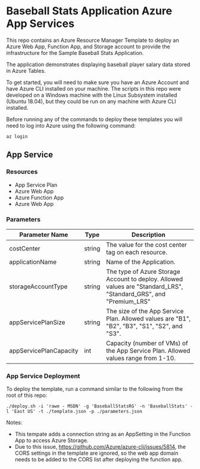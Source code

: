 # Baseball Stats Application Azure App Services

This repo contains an Azure Resource Manager Template to deploy an Azure Web App, Function App, and Storage account to provide the infrastructure for the Sample Baseball Stats Application.

The application demonstrates displaying baseball player salary data stored in Azure Tables.

To get started, you will need to make sure you have an Azure Account and have Azure CLI installed on your machine.  The scripts in this repo were developed on a Windows machine with the Linux Subsystem installed (Ubuntu 18.04), but they could be run on any machine with Azure CLI installed.

Before running any of the commands to deploy these templates you will need to log into Azure using the following command:

```
az login
```

## App Service

### Resources
* App Service Plan
* Azure Web App
* Azure Function App
* Azure Web App

### Parameters

|Parameter Name|Type|Description|
|---|---|---|
|costCenter|string|The value for the cost center tag on each resource.|
|applicationName|string|Name of the Application.|
|storageAccountType|string|The type of Azure Storage Account to deploy. Allowed values are "Standard_LRS", "Standard_GRS", and "Premium_LRS"|
|appServicePlanSize|string|The size of the App Service Plan. Allowed values are "B1", "B2", "B3", "S1", "S2", and "S3".
|appServicePlanCapacity|int|Capacity (number of VMs) of the App Service Plan. Allowed values range from 1-10.|

### App Service Deployment

To deploy the template, run a command similar to the following from the root of this repo:

```
./deploy.sh -i 'rawe - MSDN' -g 'BaseballStatsRG' -n 'BaseballStats' -l 'East US' -t ./template.json -p ./parameters.json
```


Notes: 
* This tempate adds a connection string as an AppSetting in the Function App to access Azure Storage.
* Due to this issue, https://github.com/Azure/azure-cli/issues/5814, the CORS settings in the template are ignored, so the web app domain needs to be added to the CORS list after deploying the function app.